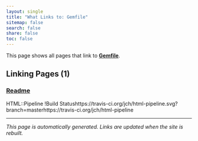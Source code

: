 ```yaml
---
layout: single
title: "What Links to: Gemfile"
sitemap: false
search: false
share: false
toc: false
---
```


This page shows all pages that link to **[Gemfile](/Gemfile/)**.

## Linking Pages (1)

### [Readme](/vendor/bundle/ruby/3.1.0/gems/html-pipeline-2.14.3/README/)

HTML::Pipeline !Build Statushttps://travis-ci.org/jch/html-pipeline.svg?branch=masterhttps://travis-ci.org/jch/html-pipeline

---


*This page is automatically generated. Links are updated when the site is rebuilt.*
